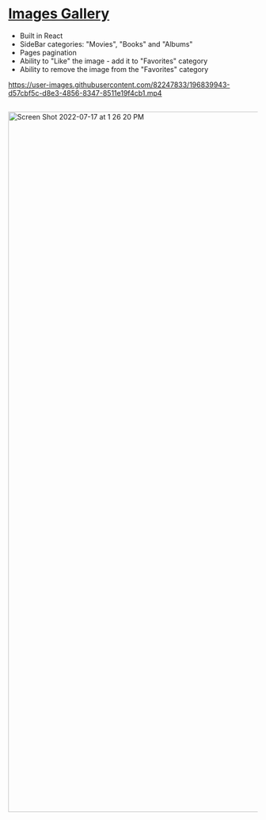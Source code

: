 # [Images Gallery](https://frontendella.github.io/gallery/) 

* Built in React
* SideBar categories: "Movies", "Books" and "Albums"
* Pages pagination
* Ability to "Like" the image - add it to "Favorites" category
* Ability to remove the image from the "Favorites" category

https://user-images.githubusercontent.com/82247833/196839943-d57cbf5c-d8e3-4856-8347-8511e19f4cb1.mp4



## 
[<img width="1416" alt="Screen Shot 2022-07-17 at 1 26 20 PM" src="https://user-images.githubusercontent.com/82247833/179423683-a8b6894c-603f-4818-adde-3090e7ab5175.png">](https://frontendella.github.io/gallery/) 
